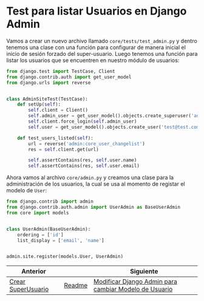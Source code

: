 # Test para listar Usuarios en Django Admin

Vamos a crear un nuevo archivo llamado `core/tests/test_admin.py` y dentro tenemos una clase con una función para configurar de manera inicial el inicio de sesión forzado del super-usuario. Luego tenemos una función para listar los usuarios que se encuentren en nuestro módulo de usuarios:

```py
from django.test import TestCase, Client
from django.contrib.auth import get_user_model
from django.urls import reverse


class AdminSiteTest(TestCase):
    def setUp(self):
        self.client = Client()
        self.admin_user = get_user_model().objects.create_superuser('admin@admin.com', 'admin_1234567890')
        self.client.force_login(self.admin_user)
        self.user = get_user_model().objects.create_user('test@test.com', 'test', name='Test User')

    def test_users_listed(self):
        url = reverse('admin:core_user_changelist')
        res = self.client.get(url)

        self.assertContains(res, self.user.name)
        self.assertContains(res, self.user.email)
```

Ahora vamos al archivo `core/admin.py` y creamos una clase para la administración de los usuarios, la cual se usa al momento de registar el modelo de `User`:

```py
from django.contrib import admin
from django.contrib.auth.admin import UserAdmin as BaseUserAdmin
from core import models


class UserAdmin(BaseUserAdmin):
    ordering = ['id']
    list_display = ['email', 'name']


admin.site.register(models.User, UserAdmin)
```

| Anterior |                           | Siguiente                                  |
| -------- | ------------------------- | ------------------------------------------ |
| [Crear SuperUsuario](06_Crear_SuperUser.md) | [Readme](../../README.md) | [Modificar Django Admin para cambiar Modelo de Usuario](08_Modificar_Django_Admin_Para_Cambiar_Modelo_User.md) |
